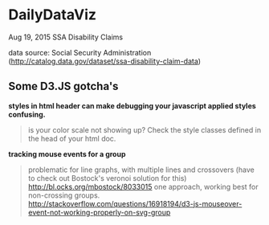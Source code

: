 # DailyDataViz


Aug 19, 2015
SSA Disability Claims 

data source: Social Security Administration
(http://catalog.data.gov/dataset/ssa-disability-claim-data)

## Some D3.JS gotcha's

**styles in html header can make debugging your javascript applied styles confusing.**
> is your color scale not showing up? Check the style classes defined in the head of your html doc.

**tracking mouse events for a group**
>problematic for line graphs, with multiple lines and crossovers (have to check out Bostock's veronoi solution for this) http://bl.ocks.org/mbostock/8033015
>one approach, working best for non-crossing groups. http://stackoverflow.com/questions/16918194/d3-js-mouseover-event-not-working-properly-on-svg-group

